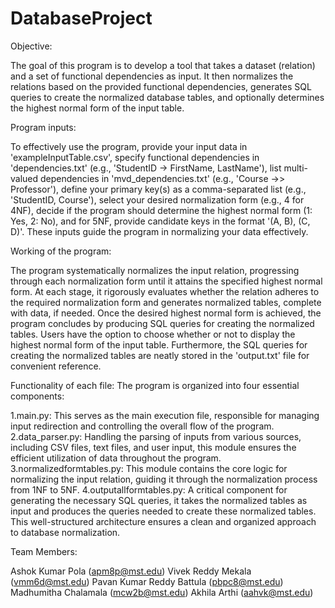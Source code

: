 # DatabaseProject
Objective:

The goal of this program is to develop a tool that takes a dataset (relation) and a set of functional dependencies as input. It then normalizes the relations based on the provided functional dependencies, generates SQL queries to create the normalized database tables, and optionally determines the highest normal form of the input table.


Program inputs:

To effectively use the program, provide your input data in 'exampleInputTable.csv', specify functional dependencies in 'dependencies.txt' (e.g., 'StudentID -> FirstName, LastName'), list multi-valued dependencies in 'mvd_dependencies.txt' (e.g., 'Course ->> Professor'), define your primary key(s) as a comma-separated list (e.g., 'StudentID, Course'), select your desired normalization form (e.g., 4 for 4NF), decide if the program should determine the highest normal form (1: Yes, 2: No), and for 5NF, provide candidate keys in the format '(A, B), (C, D)'. These inputs guide the program in normalizing your data effectively.

Working of the program:

The program systematically normalizes the input relation, progressing through each normalization form until it attains the specified highest normal form. At each stage, it rigorously evaluates whether the relation adheres to the required normalization form and generates normalized tables, complete with data, if needed. Once the desired highest normal form is achieved, the program concludes by producing SQL queries for creating the normalized tables. Users have the option to choose whether or not to display the highest normal form of the input table. Furthermore, the SQL queries for creating the normalized tables are neatly stored in the 'output.txt' file for convenient reference.

Functionality of each file:
The program is organized into four essential components:

1.main.py: This serves as the main execution file, responsible for managing input redirection and controlling the overall flow of the program.
2.data_parser.py: Handling the parsing of inputs from various sources, including CSV files, text files, and user input, this module ensures the efficient utilization of data throughout the program.
3.normalizedformtables.py: This module contains the core logic for normalizing the input relation, guiding it through the normalization process from 1NF to 5NF.
4.outputallformtables.py: A critical component for generating the necessary SQL queries, it takes the normalized tables as input and produces the queries needed to create these normalized tables. This well-structured architecture ensures a clean and organized approach to database normalization.

Team Members:

Ashok Kumar Pola (apm8p@mst.edu)
Vivek Reddy Mekala (vmm6d@mst.edu)
Pavan Kumar Reddy Battula (pbpc8@mst.edu)
Madhumitha Chalamala (mcw2b@mst.edu)
Akhila Arthi (aahvk@mst.edu)

